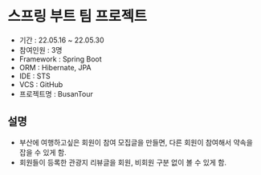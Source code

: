 # 스프링 부트 팀 프로젝트
- 기간 : 22.05.16 ~ 22.05.30
- 참여인원 : 3명
- Framework : Spring Boot 
- ORM : Hibernate, JPA
- IDE : STS
- VCS : GitHub
- 프로젝트명 : BusanTour

## 설명 
- 부산에 여행하고싶은 회원이 참여 모집글을 만들면, 다른 회원이 참여해서 약속을 잡을 수 있게 함.
- 회원들이 등록한 관광지 리뷰글을 회원, 비회원 구분 없이 볼 수 있게 함.
